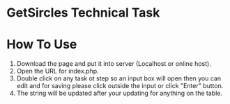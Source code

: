 # GetSircles Technical Task



# How To Use

1. Download the page and put it into server (Localhost or online host).
2. Open the URL for index.php.
3. Double click on any task ot step so an input box will open then you can edit and for saving please click outside the input or click "Enter" button.
4. The string will be updated after your updating for anything on the table.